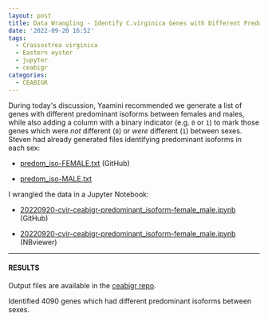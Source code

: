 ```yaml
---
layout: post
title: Data Wrangling - Identify C.virginica Genes with Different Predominant Isoforms for CEABIGR
date: '2022-09-20 16:52'
tags: 
  - Crassostrea virginica
  - Eastern oyster
  - jupyter
  - ceabigr
categories: 
  - CEABIGR
---
```

During today's discussion, Yaamini recommended we generate a list of genes with different predominant isoforms between females and males, while also adding a column with a binary indicator (e.g. `0` or `1`) to mark those genes which were _not_ different (`0`) or _were_ different (`1`) between sexes. Steven had already generated files identifying predominant isoforms in each sex:

- [predom_iso-FEMALE.txt](https://github.com/sr320/ceabigr/blob/main/output/42-predominant-isoform/predom_iso-FEMALE.txt) (GitHub)

- [predom_iso-MALE.txt](https://github.com/sr320/ceabigr/blob/main/output/42-predominant-isoform/predom_iso-MALE.txt)


I wrangled the data in a Jupyter Notebook:

- [20220920-cvir-ceabigr-predominant_isoform-female_male.ipynb](https://github.com/sr320/ceabigr/blob/main/code/20220920-cvir-ceabigr-predominant_isoform-female_male.ipynb) (GitHub)

- [20220920-cvir-ceabigr-predominant_isoform-female_male.ipynb](https://nbviewer.org/github/sr320/ceabigr/blob/main/code/20220920-cvir-ceabigr-predominant_isoform-female_male.ipynb) (NBviewer)

---

#### RESULTS

Output files are available in the [ceabigr repo](https://github.com/sr320/ceabigr/tree/main/output/42-predominant-isoform).

Identified 4090 genes which had different predominant isoforms between sexes.

